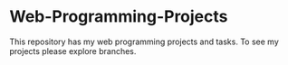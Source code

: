 # Web-Programming-Projects
This repository has my web programming projects and tasks.
To see my projects please explore branches.
